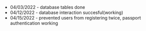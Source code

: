 - 04/03/2022 - database tables done
- 04/12/2022 - database interaction succesful(working)
- 04/15/2022 - prevented users from registering twice, passport authentication working